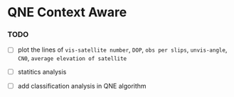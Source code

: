 # QNE Context Aware

### TODO    
- [ ] plot the lines of `vis-satellite number`, `DOP`, `obs per slips`, `unvis-angle`, `CN0`, `average elevation of satellite`
- [ ] statitics analysis
- [ ] add classification analysis in QNE algorithm


